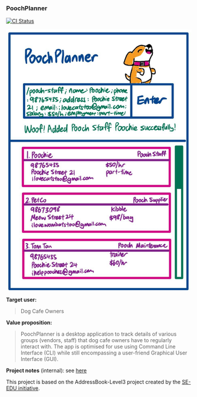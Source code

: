 ### PoochPlanner

[![CI Status](https://github.com/AY2324S2-CS2103T-W10-2/tp/workflows/Java%20CI/badge.svg)](https://github.com/AY2324S2-CS2103T-W10-2/tp/actions)

![Ui](docs/images/Ui.png)



**Target user:**
>Dog Cafe Owners

**Value proposition:**
>PoochPlanner is a desktop application to track details of various groups (vendors, staff) that dog cafe owners have to regularly interact with. The app is optimised for use using Command Line Interface (CLI) while still encompassing a user-friend Graphical User Interface (GUI).

**Project notes** (internal): see [here](https://docs.google.com/document/d/1Bgu3XEZ0F9Oq_5j4ah-QYcVjI2HHqYcvZwoivr9yC40/edit)

This project is based on the AddressBook-Level3 project created by the [SE-EDU initiative](https://se-education.org).
